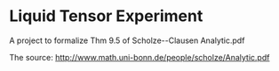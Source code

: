 # Liquid Tensor Experiment

A project to formalize Thm 9.5 of Scholze--Clausen Analytic.pdf

The source:
http://www.math.uni-bonn.de/people/scholze/Analytic.pdf

